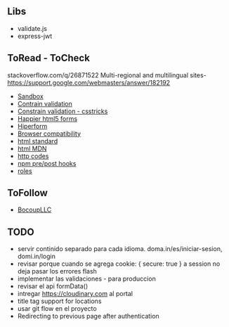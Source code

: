## Libs
+ validate.js
+ express-jwt

## ToRead - ToCheck
stackoverflow.com/q/26871522
Multi-regional and multilingual sites- https://support.google.com/webmasters/answer/182192
+ [Sandbox](https://stackoverflow.com/q/2126174)
+ [Contrain validation](https://developer.mozilla.org/en-US/docs/Web/Guide/HTML/HTML5/Constraint_validation)
+ [Constrain validation - csstricks](https://css-tricks.com/form-validation-part-1-constraint-validation-html/)
+ [Happier html5 forms](http://daverupert.com/2017/11/happier-html5-forms/)
+ [Hiperform](https://hyperform.js.org)
+ [Browser compatibility](https://quirksmode.org/)
+ [html standard](https://html.spec.whatwg.org/dev/)
+ [html MDN](https://developer.mozilla.org/en-US/docs/Web/HTML)
+ [http codes](https://httpstatuses.com/)
+ [npm pre/post hooks](http://www.marcusoft.net/2015/08/pre-and-post-hooks-for-npm-scripting.html)
+ [roles](https://gist.github.com/danwit/e0a7c5ad57c9ce5659d2)

## ToFollow
+ [BocoupLLC](https://www.youtube.com/user/BocoupLLC)


## TODO
+ servir continido separado para cada idioma. doma.in/es/iniciar-sesion, domi.in/login
+ revisar porque cuando se agrega cookie: { secure: true } a session no deja pasar los errores flash
+ implementar las validaciones - para produccion
+ revisar el api formData()
+ intregar https://cloudinary.com al portal
+ title tag support for locations
+ usar git flow en el proyecto
+ Redirecting to previous page after authentication
